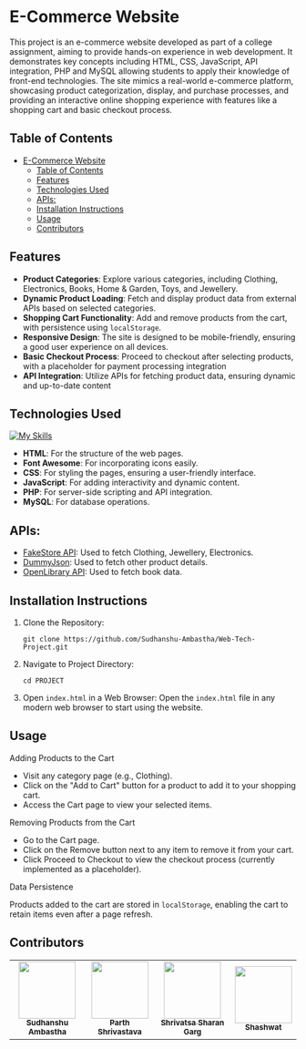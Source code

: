 # E-Commerce Website

This project is an e-commerce website developed as part of a college assignment, aiming to provide hands-on experience in web development. It demonstrates key concepts including HTML, CSS, JavaScript, API integration, PHP and MySQL allowing students to apply their knowledge of front-end technologies. The site mimics a real-world e-commerce platform, showcasing product categorization, display, and purchase processes, and providing an interactive online shopping experience with features like a shopping cart and basic checkout process.

## Table of Contents

- [E-Commerce Website](#e-commerce-website)
  - [Table of Contents](#table-of-contents)
  - [Features](#features)
  - [Technologies Used](#technologies-used)
  - [APIs:](#apis)
  - [Installation Instructions](#installation-instructions)
  - [Usage](#usage)
  - [Contributors](#contributors)

## Features

- **Product Categories**: Explore various categories, including Clothing, Electronics, Books, Home & Garden, Toys, and Jewellery.
- **Dynamic Product Loading**: Fetch and display product data from external APIs based on selected categories.
- **Shopping Cart Functionality**: Add and remove products from the cart, with persistence using `localStorage`.
- **Responsive Design**: The site is designed to be mobile-friendly, ensuring a good user experience on all devices.
- **Basic Checkout Process**: Proceed to checkout after selecting products, with a placeholder for payment processing integration
- **API Integration**: Utilize APIs for fetching product data, ensuring dynamic and up-to-date content

## Technologies Used
[![My Skills](https://skillicons.dev/icons?i=html,css,js,php,mysql)](https://skillicons.dev)
- **HTML**: For the structure of the web pages.
- **Font Awesome**: For incorporating icons easily.
- **CSS**: For styling the pages, ensuring a user-friendly interface.
- **JavaScript**: For adding interactivity and dynamic content.
- **PHP**: For server-side scripting and API integration.
- **MySQL**: For database operations.


## APIs:
- [FakeStore API](https://fakestoreapi.com/): Used to fetch Clothing, Jewellery, Electronics.
- [DummyJson](https://dummyjson.com/): Used to fetch other product details.
- [OpenLibrary API](https://openlibrary.org/subjects/fantasy.json?limit=10): Used to fetch book data.

## Installation Instructions
1. Clone the Repository:
    ```
    git clone https://github.com/Sudhanshu-Ambastha/Web-Tech-Project.git
    ```
2. Navigate to Project Directory:
   ```
   cd PROJECT
   ```
3. Open `index.html` in a Web Browser: Open the `index.html` file in any modern web browser to start using the website.
   
## Usage
Adding Products to the Cart
- Visit any category page (e.g., Clothing).
- Click on the "Add to Cart" button for a product to add it to your shopping cart.
- Access the Cart page to view your selected items.
  
Removing Products from the Cart
- Go to the Cart page.
- Click on the Remove button next to any item to remove it from your cart.
- Click Proceed to Checkout to view the checkout process (currently implemented as a placeholder).
  
Data Persistence

Products added to the cart are stored in `localStorage`, enabling the cart to retain items even after a page refresh.

## Contributors
<table>
    <tr>
        <td align="center">
        <a href="http://github.com/Sudhanshu-Ambastha">
            <img src="https://avatars.githubusercontent.com/u/135802131?v=4" width="100px;" alt=""/>
            <br />
            <sub><b>Sudhanshu Ambastha</b></sub>
        </a>
        <br />
    </td>
    <td align="center">
        <a href="https://github.com/Vishwas567917">
            <img src="https://avatars.githubusercontent.com/u/139749696?s=100&v=4" width="100px;" alt=""/>
            <br />
            <sub><b>Parth Shrivastava</b></sub>
        </a>
        <br />
    </td>
    <td align="center">
        <a href="https://github.com/Shrivatsa-Sharan-Garg">
            <img src="https://avatars.githubusercontent.com/u/179140208?v=4" width="100px;" alt=""/>
            <br />
            <sub><b>Shrivatsa Sharan Garg</b></sub>
        </a>
        <br />
    </td>
    <td align="center">
        <a href="https://github.com/ShashwatAG">
            <img src="https://avatars.githubusercontent.com/u/98804766?v=4" width="100px;" alt=""/>
            <br />
            <sub><b>Shashwat</b></sub>
        </a>
        <br />
    </td>
    </tr>
</table>
